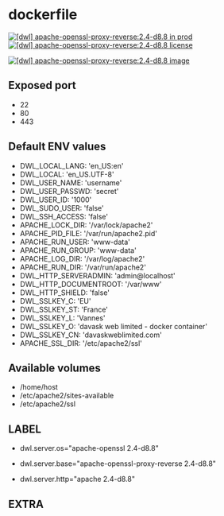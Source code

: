# dockerfile

[![[dwl] apache-openssl-proxy-reverse:2.4-d8.8 in prod][badge-shields]](https://hub.docker.com/r/davask/d-apache-openssl-proxy-reverse/)
[![[dwl] apache-openssl-proxy-reverse:2.4-d8.8 license][badge-license]](https://app.fossa.io/projects/git%2Bhttps%3A%2F%2Fgithub.com%2Fdavask%2Fd-apache-openssl-proxy-reverse?ref=badge_shield)

[![[dwl] apache-openssl-proxy-reverse:2.4-d8.8 image][badge-docker]](https://hub.docker.com/r/davask/d-apache-openssl-proxy-reverse/)

[badge-docker]: https://dockeri.co/image/davask/d-apache-openssl-proxy-reverse "[dwl] apache-openssl-proxy-reverse:2.4-d8.8 image"
[badge-shields]: https://img.shields.io/badge/davask%2Fd--apache--openssl--proxy--reverse-env_prod-brightgreen.svg?style=flat "[dwl] apache-openssl-proxy-reverse:2.4-d8.8 in prod"
[badge-license]: https://img.shields.io/badge/davask%2Fd--apache--openssl--proxy--reverse-license_MIT-brightgreen.svg?style=flat "[dwl] apache-openssl-proxy-reverse:2.4-d8.8 license"

## Exposed port

- 22
- 80
- 443
## Default ENV values

- DWL_LOCAL_LANG: 'en_US:en'
- DWL_LOCAL: 'en_US.UTF-8'
- DWL_USER_NAME: 'username'
- DWL_USER_PASSWD: 'secret'
- DWL_USER_ID: '1000'
- DWL_SUDO_USER: 'false'
- DWL_SSH_ACCESS: 'false'
- APACHE_LOCK_DIR: '/var/lock/apache2'
- APACHE_PID_FILE: '/var/run/apache2.pid'
- APACHE_RUN_USER: 'www-data'
- APACHE_RUN_GROUP: 'www-data'
- APACHE_LOG_DIR: '/var/log/apache2'
- APACHE_RUN_DIR: '/var/run/apache2'
- DWL_HTTP_SERVERADMIN: 'admin@localhost'
- DWL_HTTP_DOCUMENTROOT: '/var/www'
- DWL_HTTP_SHIELD: 'false'
- DWL_SSLKEY_C: 'EU'
- DWL_SSLKEY_ST: 'France'
- DWL_SSLKEY_L: 'Vannes'
- DWL_SSLKEY_O: 'davask web limited - docker container'
- DWL_SSLKEY_CN: 'davaskweblimited.com'
- APACHE_SSL_DIR: '/etc/apache2/ssl'
## Available volumes

- /home/host
- /etc/apache2/sites-available
- /etc/apache2/ssl
## LABEL

- dwl.server.os="apache-openssl 2.4-d8.8"

- dwl.server.base="apache-openssl-proxy-reverse 2.4-d8.8"

- dwl.server.http="apache 2.4-d8.8"

## EXTRA

